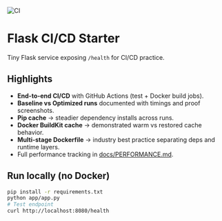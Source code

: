 ![CI](https://github.com/anveshyeruva/flask-cicd-starter/actions/workflows/ci.yml/badge.svg)

# Flask CI/CD Starter

Tiny Flask service exposing `/health` for CI/CD practice.

## Highlights
- **End-to-end CI/CD** with GitHub Actions (test + Docker build jobs).
- **Baseline vs Optimized runs** documented with timings and proof screenshots.
- **Pip cache** → steadier dependency installs across runs.
- **Docker BuildKit cache** → demonstrated warm vs restored cache behavior.
- **Multi-stage Dockerfile** → industry best practice separating deps and runtime layers.
- Full performance tracking in [docs/PERFORMANCE.md](./docs/PERFORMANCE.md).

## Run locally (no Docker)
```bash
pip install -r requirements.txt
python app/app.py
# Test endpoint
curl http://localhost:8080/health
